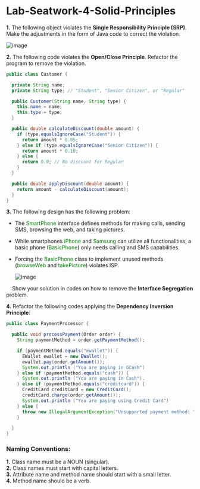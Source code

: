 # Lab-Seatwork-4-Solid-Principles

**1.** The following object violates the **Single Responsibility Principle (SRP)**. Make the adjustments in the form of Java code to correct the violation.

![image](https://github.com/user-attachments/assets/48bf49fa-a9cf-4839-accd-5d34a584693f)

**2.** The following code violates the **Open/Close Principle**.  Refactor the program to remove the violation. 

```java
public class Customer {

  private String name;
  private String type; // "Student", "Senior Citizen", or "Regular"

  public Customer(String name, String type) {
    this.name = name;
    this.type = type;
  }

  public double calculateDiscount(double amount) {
    if (type.equalsIgnoreCase("Student")) {
      return amount * 0.05;
    } else if (type.equalsIgnoreCase("Senior Citizen")) {
      return amount * 0.10;
    } else {
      return 0.0; // No discount for Regular
    }
  }

  public double applyDiscount(double amount) {
    return amount - calculateDiscount(amount);
  }
}
```

**3.** The following design has the following problem:
* The <span style="color:green">SmartPhone</span> interface defines methods for making calls, sending SMS, browsing the web, and taking pictures.
* While  smartphones <span style="color:green">iPhone</span> and <span style="color:green">Samsung</span> can utilize all functionalities, a basic phone (<span style="color:green">BasicPhone</span>) only needs calling and SMS capabilities.
* Forcing the <span style="color:green">BasicPhone</span> class to implement unused methods (<span style="color:green">browseWeb</span> and <span style="color:green">takePicture</span>) violates ISP.

  ![image](https://github.com/user-attachments/assets/b3b36cb8-1bd6-42e0-b848-cb61988bd9e9)

&nbsp;&nbsp;&nbsp;&nbsp;Show your solution in codes on how to remove the **Interface Segregation** problem. 

**4.** Refactor the following codes applying the **Dependency Inversion Principle**:

```java
public class PaymentProcessor {

  public void processPayment(Order order) {
    String paymentMethod = order.getPaymentMethod();

    if (paymentMethod.equals("ewallet")) {
      EWallet ewallet = new EWallet();
      ewallet.pay(order.getAmount());
      System.out.println ("You are paying in GCash")
    } else if (paymentMethod.equals("cash")) {
      System.out.println ("You are paying in Cash").
    } else if (paymentMethod.equals("creditcard")) {
      CreditCard creditCard = new CreditCard();
      creditCard.charge(order.getAmount());
      System.out.println ("You are paying using Credit Card")
    } else {
      throw new IllegalArgumentException("Unsupported payment method: " + paymentMethod);
    }

  }
}
```

### Naming Conventions:
**1.**  Class name must be a NOUN (singular).  
**2.**  Class names must start with capital letters.  
**3.**  Attribute name and method name should start with a small letter.  
**4.**  Method name should be a verb.  
